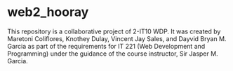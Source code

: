 # web2_hooray
This repository is a collaborative project of 2-IT10 WDP. It was created by Maretoni Coliflores, Knothey Dulay, Vincent Jay Sales, and Dayvid Bryan M. Garcia as part of the requirements for IT 221 (Web Development and Programming) under the guidance of the course instructor, Sir Jasper M. Garcia.
